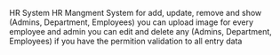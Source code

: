 HR System 
HR Mangment System for add, update, remove and show (Admins, Department, Employees)
you can upload image for every employee and admin
you can edit and delete any (Admins, Department, Employees) if you have the permition
validation to all entry data
